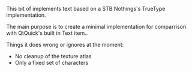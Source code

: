 This bit of implements text based on a STB Nothings's TrueType implementation.

The main purpose is to create a minimal implementation for comparrison
with QtQuick's built in Text item..

Things it does wrong or ignores at the moment:
 - No cleanup of the texture atlas
 - Only a fixed set of characters

